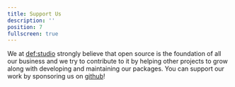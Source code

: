 ```yaml
---
title: Support Us
description: ''
position: 7
fullscreen: true
---
```


We at [def:studio](https://github.com/defstudio) strongly believe that open source is the foundation of all our business and we try to contribute to it by helping other projects to grow along with developing and maintaining our packages. You can support our work by sponsoring us on [github](https://github.com/sponsors/defstudio)!

